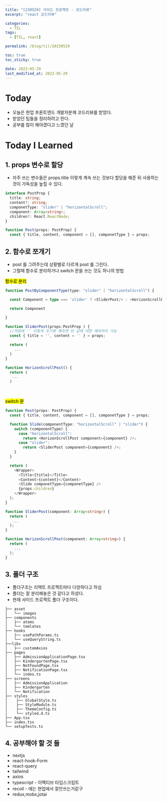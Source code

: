 ```yaml
---
title: "[230529] 사이드 프로젝트 - 코드리뷰"
excerpt: "react 코드리뷰"

categories:
  - TIL
tags:
  - [TIL, react]

permalink: /blog/til/20230529

toc: true
toc_sticky: true

date: 2023-05-29
last_modified_at: 2023-05-29
---
```


# Today

- 오늘은 현업 프론트엔드 개발자분께 코드리뷰를 받았다.
- 받았던 팁들을 정리하려고 한다.
- 공부를 많이 해야겠다고 느꼈던 날

# Today I Learned

## 1. props 변수로 할당

- 자주 쓰는 변수들은 props.title 이렇게 계속 쓰는 것보다 할당을 해준 뒤 사용하는 것이 가독성을 높힐 수 있다.

```typescript
interface PostProp {
  title: string;
  content?: string;
  componetType: "slider" | "horizontalScroll";
  component: Array<string>;
  children?: React.ReactNode;
}

function Post(props: PostProp) {
  const { title, content, component = [], componetType } = props;
```

## 2. 함수로 쪼개기

- post 를 그려주는데 상황별로 다르게 post 를 그린다.
- 그럴때 함수로 분리하거나 switch 문을 쓰는 것도 하나의 방법

<mark> 함수로 분리 </mark>

```typescript
function PostByComponentType(type: "slider" | "horizontalScroll") {

  const Component = type === 'slider' ? <SliderPost/> : <HorizonScrollPost/>

  return Component

}

function SliderPost(props:PostProp ) {
  //처음에 '' 이렇게 초기화 해주면 빈 값에 대한 예외처리 가능
  const { title = '', content = '' } = props;

  return (
    ...
  )
}

function HorizonScrollPost() {
  return (
   ...
  )
```

<br>

<mark>switch 문</mark>
<br>

```typescript
function Post(props: PostProp) {
  const { title, content, component = [], componetType } = props;

  function Slide(componentType: "horizontalScroll" | "slider") {
    switch (componentType) {
      case "horizontalScroll":
        return <HorizonScrollPost component={component} />;
      case "slider":
        return <SliderPost component={component} />;
    }
  }

  return (
    <Wrapper>
      <Title>{title}</Title>
      <Content>{content}</Content>
      <Slide componetType={componetType} />
      {props.children}
    </Wrapper>
  );
}

function SliderPost(component: Array<string>) {
  return (
   ...
  );
}

function HorizonScrollPost(component: Array<string>) {
  return (
    ...
  );
}
```

## 3. 폴더 구조

- 폴더구조는 리액트 프로젝트마다 다양하다고 하심
- 폴더는 잘 분리해놓은 것 같다고 하셨다.
- 현재 사이드 프로젝트 폴더 구조이다.

```
├── asset
│   └── images
├── components
│   ├── atoms
│   └── temlates
├── hooks
│   ├── usePathParams.ts
│   └── useQueryString.ts
├──libs
│   ├── customAxios
├── pages
│   ├── AdmissionApplicationPage.tsx
│   ├── KindergartenPage.tsx
│   ├── NotFoundPage.tsx
│   ├── NotificationPage.tsx
│   └── index.ts
├── screens
│   ├── AdmissionApplication
│   ├── Kindergarten
│   └── Notification
├── styles
│    ├── GlobalStyle.ts
│    ├── StyleModule.ts
│    ├── ThemeConfig.ts
│    └── styled.d.ts
├── App.tsx
├── index.tsx
└── setupTests.ts

```

## 4. 공부해야 할 것 들

- nextjs
- react-hook-Form
- react-query
- tailwind
- axios
- typescript - 이펙티브 타입스크립트
- recoil - 애는 현업에서 잘안쓰는거같구
- redux,mobx,jotai
